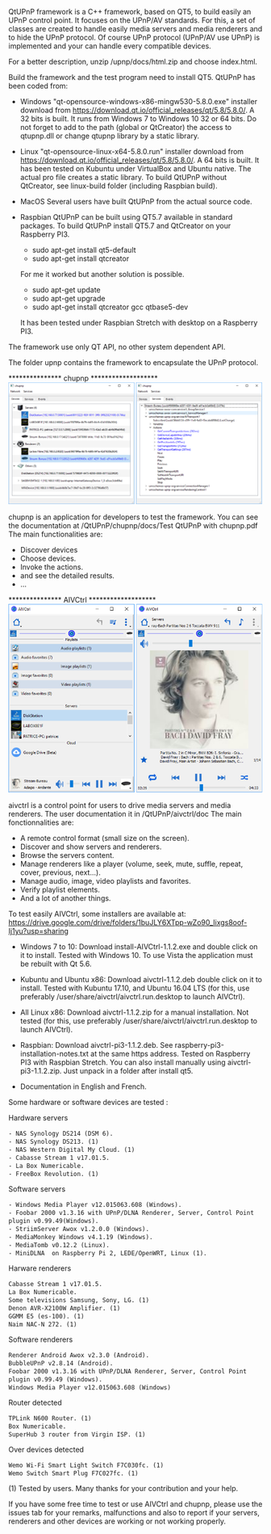 QtUPnP framework is a C++ framework, based on QT5, to build easily an UPnP control point.
It focuses on the UPnP/AV standards.
For this, a set of classes are created to handle easily media servers and media renderers and to hide the UPnP protocol.
Of course UPnP protocol (UPnP/AV use UPnP) is implemented and your can handle every compatible devices.

For a better description, unzip /upnp/docs/html.zip and choose index.html.

Build the framework and the test program need to install QT5. QtUPnP has been coded from:
  - Windows "qt-opensource-windows-x86-mingw530-5.8.0.exe" installer download from https://download.qt.io/official_releases/qt/5.8/5.8.0/.
    A 32 bits is built. It runs from Windows 7 to Windows 10 32 or 64 bits. 
    Do not forget to add to the path (global or QtCreator) the access to qtupnp.dll or change qtupnp library by a static library.

  - Linux "qt-opensource-linux-x64-5.8.0.run" installer download from https://download.qt.io/official_releases/qt/5.8/5.8.0/.
    A 64 bits is built. It has been tested on Kubuntu under VirtualBox and Ubuntu native.
    The actual pro file creates a static library.
	To build QtUPnP without QtCreator, see linux-build folder (including Raspbian build).
	
  - MacOS Several users have built QtUPnP from the actual source code.
  
  - Raspbian QtUPnP can be built using QT5.7 available in standard packages.
    To build QtUPnP install QT5.7 and QtCreator on your Raspberry PI3.
	  * sudo apt-get install qt5-default
      * sudo apt-get install qtcreator
	  
	For me it worked but another solution is possible.
	
	  * sudo apt-get update
      * sudo apt-get upgrade
      * sudo apt-get install qtcreator gcc qtbase5-dev
	  
    It has been tested under Raspbian Stretch with desktop on a Raspberry PI3.

The framework use only QT API, no other system dependent API.

The folder upnp contains the framework to encapsulate the UPnP protocol.


*************** chupnp *******************
![](readme-images/chupnp.png)

chupnp is an application for developers to test the framework. You can see the documentation at /QtUPnP/chupnp/docs/Test QtUPnP with chupnp.pdf
The main functionalities are:
  - Discover devices
  - Choose devices.
  - Invoke the actions.
  - and see the detailed results.
  - ...
  
  
*************** AIVCtrl *******************
![](readme-images/aivctrl.png)

aivctrl is a control point for users to drive media servers and media renderers. The user documentation it in /QtUPnP/aivctrl/doc
The main fonctionnalities are:
  - A remote control format (small size on the screen).
  - Discover and show servers and renderers.
  - Browse the servers content.
  - Manage renderers like a player (volume, seek, mute, suffle, repeat, cover, previous, next...).
  - Manage audio, image, video playlists and favorites.
  - Verify playlist elements.
  - And a lot of another things.
  
To test easily AIVCtrl, some installers are available at: https://drive.google.com/drive/folders/1buJLY6XTpp-wZo90_Iixgs8oof-Ij1yu?usp=sharing
  - Windows 7 to 10: Download install-AIVCtrl-1.1.2.exe and double click on it to install.
    Tested with Windows 10. To use Vista the application must be rebuilt with Qt 5.6.
	
  - Kubuntu and Ubuntu x86: Download aivctrl-1.1.2.deb double click on it to install.
    Tested with Kubuntu 17.10, and Ubuntu 16.04 LTS (for this, use preferably /user/share/aivctrl/aivctrl.run.desktop to launch AIVCtrl).
	
  - All Linux x86: Download aivctrl-1.1.2.zip for a manual installation.
    Not tested (for this, use preferably /user/share/aivctrl/aivctrl.run.desktop to launch AIVCtrl).
	
  - Raspbian: Download aivctrl-pi3-1.1.2.deb. See raspberry-pi3-installation-notes.txt at the same https address.
      Tested on Raspberry PI3 with Raspbian Stretch.
    You can also install manually using aivctrl-pi3-1.1.2.zip. Just unpack in a folder after install qt5. 
	
  - Documentation in English and French.
  
Some hardware or software devices are tested :
  
 Hardware servers

    - NAS Synology DS214 (DSM 6).
	- NAS Synology DS213. (1)
    - NAS Western Digital My Cloud. (1)
    - Cabasse Stream 1 v17.01.5.
    - La Box Numericable.
    - FreeBox Revolution. (1)
 
 Software servers

    - Windows Media Player v12.015063.608 (Windows).
    - Foobar 2000 v1.3.16 with UPnP/DLNA Renderer, Server, Control Point plugin v0.99.49(Windows).
    - StriimServer Awox v1.2.0.0 (Windows).
    - MediaMonkey Windows v4.1.19 (Windows).
    - MediaTomb v0.12.2 (Linux).
	- MiniDLNA  on Raspberry Pi 2, LEDE/OpenWRT, Linux (1).

 Harware renderers

    Cabasse Stream 1 v17.01.5.
    La Box Numericable.
    Some televisions Samsung, Sony, LG. (1)
    Denon AVR-X2100W Amplifier. (1)
	GGMM E5 (es-100). (1)
	Naim NAC-N 272. (1)


 Software renderers

    Renderer Android Awox v2.3.0 (Android).
    BubbleUPnP v2.8.14 (Android).
    Foobar 2000 v1.3.16 with UPnP/DLNA Renderer, Server, Control Point plugin v0.99.49 (Windows).
    Windows Media Player v12.015063.608 (Windows)
	
 Router	detected
 
 	TPLink N600 Router. (1)
	Box Numericable.
	SuperHub 3 router from Virgin ISP. (1)
	
 Over devices detected

    Wemo Wi-Fi Smart Light Switch F7C030fc. (1)
	Wemo Switch Smart Plug F7C027fc. (1)
	
  (1) Tested by users. Many thanks for your contribution and your help.

If you have some free time to test or use AIVCtrl and chupnp, please use the issues tab for your remarks, malfunctions
and also to report if your servers, renderers and other devices are working or not working properly.





